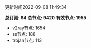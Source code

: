 更新时间2022-09-08 11:49:34

**总订阅: 64**
**总节点: 9420**
**有效节点: 1955**
- v2ray节点: 1654
- ss节点: 188
- trojan节点: 113
